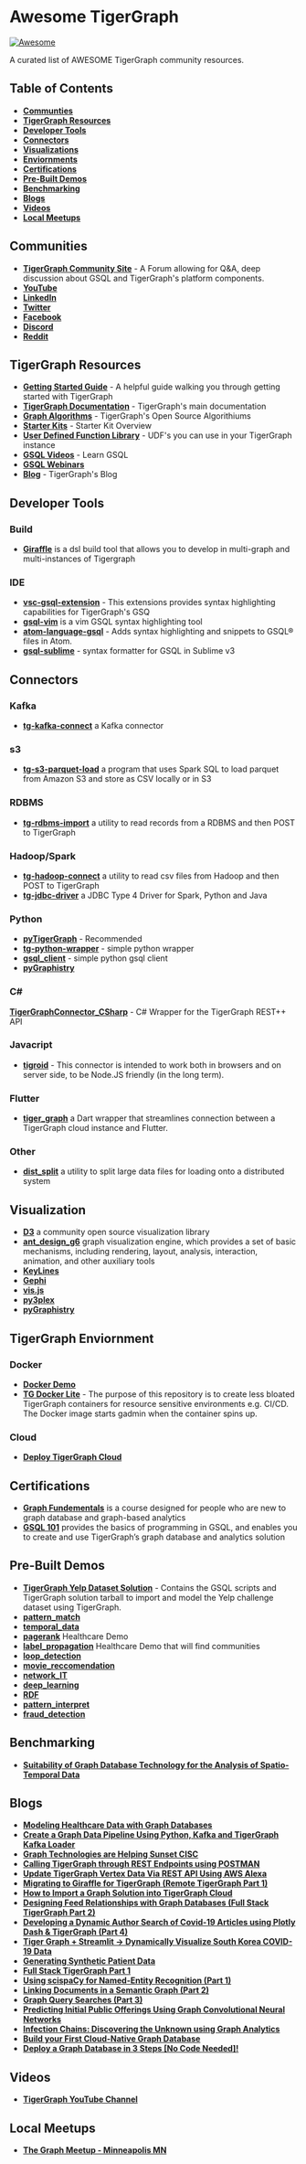 <!-- As a Community Member Feel free to add anything that you think would help others in the community -->
# Awesome TigerGraph
[![Awesome](https://awesome.re/badge-flat.svg)](https://awesome.re)

A curated list of AWESOME TigerGraph community resources. 

## Table of Contents
* [**Communties**](#communities)
* [**TigerGraph Resources**](#tigergraph-resources)
* [**Developer Tools**](#developer-tools)
* [**Connectors**](#connectors)
* [**Visualizations**](#visualizations)
* [**Enviornments**](#enviornments)
* [**Certifications**](#certifications)
* [**Pre-Built Demos**](#pre-built-demos)
* [**Benchmarking**](#benchmarking)
* [**Blogs**](#blogs)
* [**Videos**](#videos)
* [**Local Meetups**](#local-meetups) 

## Communities
* [**TigerGraph Community Site**](https://community.tigergraph.com/) - A Forum allowing for Q&A, deep discussion about GSQL and TigerGraph's platform components. 
* [**YouTube**](https://www.youtube.com/tigergraph)
* [**LinkedIn**](https://www.linkedin.com/company/tigergraph/)
* [**Twitter**](https://twitter.com/TigerGraphDB)
* [**Facebook**](https://www.facebook.com/TigerGraphDB/)
* [**Discord**](https://discord.gg/F2c9b9v)
* [**Reddit**](https://www.reddit.com/r/tigergraph/)

## TigerGraph Resources
* [**Getting Started Guide**](https://community.tigergraph.com/t/tigergraph-getting-started-guide/11) - A helpful guide walking you through getting started with TigerGraph
* [**TigerGraph Documentation**](https://docs.tigergraph.com/) - TigerGraph's main documentation
* [**Graph Algorithms**](https://github.com/tigergraph/gsql-graph-algorithms) - TigerGraph's Open Source Algorithiums
* [**Starter Kits**](https://www.youtube.com/playlist?list=PLq4l3NnrSRp5SMFUp3YLQRj5SBYbnB7fU) - Starter Kit Overview
* [**User Defined Function Library**](https://github.com/tigergraph/ecosys/tree/master/UDF) - UDF's you can use in your TigerGraph instance
* [**GSQL Videos**](https://www.youtube.com/playlist?list=PLq4l3NnrSRp6vaCWmookIZJefDkAPvaxS) - Learn GSQL
* [**GSQL Webinars**](https://www.youtube.com/playlist?list=PLq4l3NnrSRp4IGO-CgwjRa1JqxN-vWATx) 
* [**Blog**](https://www.tigergraph.com/blog/) - TigerGraph's Blog

## Developer Tools
### Build
* [**Giraffle**](https://github.com/Optum/giraffle) is a dsl build tool that allows you to develop in multi-graph and multi-instances of Tigergraph

### IDE
* [**vsc-gsql-extension**](https://github.com/DavidBakerEffendi/vsc-gsql-extension) - This extensions provides syntax highlighting capabilities for TigerGraph's GSQ
* [**gsql-vim**](https://github.com/jmeekhof/gsql-vim) is a vim GSQL syntax highlighting tool
* [**atom-language-gsql**](https://github.com/alejandropoveda/atom-language-gsql) - Adds syntax highlighting and snippets to GSQL® files in Atom.
* [**gsql-sublime**](https://github.com/fjblau/gsql-sublime) - syntax formatter for GSQL in Sublime v3

## Connectors
### Kafka
* [**tg-kafka-connect**](https://github.com/tigergraph/ecosys/tree/master/tools/etl/tg-kafka-connect/com/tigergraph/connector) a Kafka connector

### s3
* [**tg-s3-parquet-load**](https://github.com/tigergraph/ecosys/tree/master/tools/etl/tg-s3-parquet-load) a program that uses Spark SQL to load parquet from Amazon S3 and store as CSV locally or in S3

### RDBMS
* [**tg-rdbms-import**](https://github.com/tigergraph/ecosys/tree/master/tools/etl/tg-rdbms-import) a utility to read records from a RDBMS and then POST to TigerGraph

### Hadoop/Spark
* [**tg-hadoop-connect**](https://github.com/tigergraph/ecosys/tree/master/tools/etl/tg-hadoop-connect) a utility to read csv files from Hadoop and then POST to TigerGraph
* [**tg-jdbc-driver**](https://github.com/tigergraph/ecosys/tree/master/tools/etl/tg-jdbc-driver) a JDBC Type 4 Driver for Spark, Python and Java

### Python
* [**pyTigerGraph**](https://pypi.org/project/pyTigerGraph/) - Recommended
* [**tg-python-wrapper**](https://github.com/tigergraph/ecosys/tree/master/tools/etl/tg-python-wrapper) - simple python wrapper
* [**gsql_client**](https://github.com/dingmaotu/gsql_client) - simple python gsql client
* [**pyGraphistry**](https://github.com/graphistry/pygraphistry/tree/master/demos/demos_databases_apis/tigergraph)

### C#
[**TigerGraphConnector_CSharp**](https://github.com/gpadvorac/TigerGraphConnector_CSharp) - C# Wrapper for the TigerGraph REST++ API

### Javacript
* [**tigroid**](https://github.com/szb-tg/Tigroid.js) - This connector is intended to work both in browsers and on server side, to be Node.JS friendly (in the long term).

### Flutter
* [**tiger_graph**](https://pub.dev/packages/tiger_graph) a Dart wrapper that streamlines connection between a TigerGraph cloud instance and Flutter.

### Other
* [**dist_split**](https://github.com/tigergraph/ecosys/tree/master/etl/dist_split) a utility to split large data files for loading onto a distributed system

## Visualization
* [**D3**](https://github.com/d3/d3/wiki/Gallery) a community open source visualization library
* [**ant_design_g6**](https://g6.antv.vision/en/docs/manual/introduction) graph visualization engine, which provides a set of basic mechanisms, including rendering, layout, analysis, interaction, animation, and other auxiliary tools
* [**KeyLines**](https://cambridge-intelligence.com/keylines/)
* [**Gephi**](https://gephi.org/)
* [**vis.js**](https://visjs.org/)
* [**py3plex**](https://github.com/SkBlaz/Py3plex)
* [**pyGraphistry**](https://github.com/graphistry/pygraphistry/tree/master/demos/demos_databases_apis/tigergraph)

## TigerGraph Enviornment
### Docker
* [**Docker Demo**](https://github.com/tigergraph/ecosys/tree/master/demos/guru_scripts/docker)
* [**TG Docker Lite**](https://github.com/DavidBakerEffendi/tigergraph) - The purpose of this repository is to create less bloated TigerGraph containers for resource sensitive environments e.g. CI/CD. The Docker image starts gadmin when the container spins up.

### Cloud
* [**Deploy TigerGraph Cloud**](https://community.tigergraph.com/t/howto-deploy-a-cloud-instance/363)

## Certifications
* [**Graph Fundementals**](https://www.tigergraph.com/certification-graph-fundamentals/) is a course designed for people who are new to graph database and graph-based analytics
* [**GSQL 101**](https://www.tigergraph.com/certification-gsql-101/) provides the basics of programming in GSQL, and enables you to create and use TigerGraph’s graph database and analytics solution

## Pre-Built Demos
* [**TigerGraph Yelp Dataset Solution**](https://github.com/DavidBakerEffendi/tigergraph-yelp) - Contains the GSQL scripts and TigerGraph solution tarball to import and model the Yelp challenge dataset using TigerGraph.
* [**pattern_match**](https://github.com/tigergraph/ecosys/tree/master/demos/guru_scripts/pattern_match)
* [**temporal_data**](https://github.com/tigergraph/ecosys/tree/master/demos/guru_scripts/temporal_data)
* [**pagerank**](https://github.com/tigergraph/ecosys/tree/master/demos/guru_scripts/pagerank_demo) Healthcare Demo
* [**label_propagation**](https://github.com/tigergraph/ecosys/tree/master/demos/guru_scripts/comm_dect_demo) Healthcare Demo that will find communities
* [**loop_detection**](https://github.com/tigergraph/ecosys/tree/master/demos/guru_scripts/loop_detection_demo)
* [**movie_reccomendation**](https://github.com/tigergraph/ecosys/tree/master/demos/guru_scripts/movie_recommendation)
* [**network_IT**](https://github.com/tigergraph/ecosys/tree/master/demos/guru_scripts/network_IT_resource)
* [**deep_learning**](https://github.com/tigergraph/ecosys/tree/master/demos/guru_scripts/guru19_deep_learning)
* [**RDF**](https://github.com/tigergraph/ecosys/tree/master/demos/guru_scripts/RDF)
* [**pattern_interpret**](https://github.com/tigergraph/ecosys/tree/master/demos/guru_scripts/guru15_pattern_interpret)
* [**fraud_detection**](https://github.com/tigergraph/ecosys/tree/master/demos/guru_scripts/fraud_detection_demo)
<!--- Is this an actual repo --->

## Benchmarking
* [**Suitability of Graph Database Technology for the Analysis of Spatio-Temporal Data**](https://www.mdpi.com/1999-5903/12/5/78)

## Blogs
* [**Modeling Healthcare Data with Graph Databases**](https://towardsdatascience.com/modeling-healthcare-data-with-graph-databases-3e3695bcae3c)
* [**Create a Graph Data Pipeline Using Python, Kafka and TigerGraph Kafka Loader**](https://medium.com/@kel_70824/create-a-graph-data-pipeline-using-python-kafka-and-tigergraph-kafka-loader-bf9e031d16fd)
* [**Graph Technologies are Helping Sunset CISC**](https://medium.com/@dmccreary/graph-technologies-are-helping-sunset-csic-cc128ce25cfc)
* [**Calling TigerGraph through REST Endpoints using POSTMAN**](https://docs.google.com/document/d/1aFG1FBdQ5aO4dwlWdtpcxX6BlF7piFkM8Q5SODhfnS0/edit?usp=sharing)
* [**Update TigerGraph Vertex Data Via REST API Using AWS Alexa**](https://link.medium.com/hlZ62ITMA7)
* [**Migrating to Giraffle for TigerGraph (Remote TigerGraph Part 1)**](https://medium.com/@ramapitchala/migrating-to-giraffle-for-tigergraph-remote-tigergraph-part-1-82b55a5bc219)
* [**How to Import a Graph Solution into TigerGraph Cloud**](https://medium.com/@akash_kaul/how-to-import-a-graph-solution-into-tigergraph-cloud-33108bb8a208)
* [**Designing Feed Relationships with Graph Databases (Full Stack TigerGraph Part 2)**](https://medium.com/@ramapitchala/designing-feed-relationships-with-graph-databases-full-stack-tigergraph-part-2-d8ebeacd2cdf)
* [**Developing a Dynamic Author Search of Covid-19 Articles using Plotly Dash & TigerGraph (Part 4)**](https://towardsdatascience.com/developing-a-dynamic-author-search-of-covid-19-articles-using-plotly-dash-tigergraph-part-4-34e240882a06)
* [**Tiger Graph + Streamlit → Dynamically Visualize South Korea COVID-19 Data**](https://medium.com/@rhnshiva/tiger-graph-streamlit-dynamically-visualize-south-korea-covid-19-data-c197f1200e27)
* [**Generating Synthetic Patient Data**](https://towardsdatascience.com/generating-synthetic-patient-data-b7901c3bd397)
* [**Full Stack TigerGraph Part 1**](https://medium.com/@ramapitchala/full-stack-tigergraph-part-1-d70718111051)
* [**Using scispaCy for Named-Entity Recognition (Part 1)**](https://towardsdatascience.com/using-scispacy-for-named-entity-recognition-785389e7918d)
* [**Linking Documents in a Semantic Graph (Part 2)**](https://towardsdatascience.com/linking-documents-in-a-semantic-graph-732ab511a01e)
* [**Graph Query Searches (Part 3)**](https://towardsdatascience.com/graph-query-searches-part-3-a8bff845c3f1)
* [**Predicting Initial Public Offerings Using Graph Convolutional Neural Networks**](https://towardsdatascience.com/predicting-initial-public-offerings-using-graph-convolutional-neural-networks-42df5ce16006)
* [**Infection Chains: Discovering the Unknown using Graph Analytics**](https://www.linkedin.com/pulse/infection-chains-discovering-unknown-using-graph-analytics-herke/)
* [**Build your First Cloud-Native Graph Database**](https://www.linkedin.com/pulse/build-your-first-cloud-native-graph-database-jonathan-herke/)
* [**Deploy a Graph Database in 3 Steps [No Code Needed]!**](https://www.linkedin.com/pulse/deploy-graph-database-3-steps-code-needed-jonathan-herke/)

## Videos
* [**TigerGraph YouTube Channel**](https://www.youtube.com/tigergraph)

## Local Meetups
* [**The Graph Meetup - Minneapolis MN**](https://www.meetup.com/The-Graph-Meetup/)
